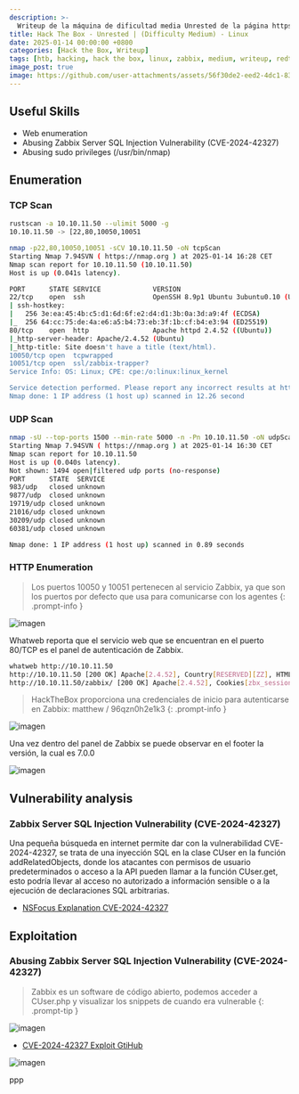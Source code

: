 ```yaml
---
description: >-
  Writeup de la máquina de dificultad media Unrested de la página https://hackthebox.eu
title: Hack The Box - Unrested | (Difficulty Medium) - Linux
date: 2025-01-14 00:00:00 +0800
categories: [Hack the Box, Writeup]
tags: [htb, hacking, hack the box, linux, zabbix, medium, writeup, redteam, pentesting]
image_post: true
image: https://github.com/user-attachments/assets/56f30de2-eed2-4dc1-83a9-68b49acab64a
---
```


## Useful Skills

* Web enumeration
* Abusing Zabbix Server SQL Injection Vulnerability (CVE-2024-42327)
* Abusing sudo privileges (/usr/bin/nmap)
  
## Enumeration

### TCP Scan

 ```bash
rustscan -a 10.10.11.50 --ulimit 5000 -g
10.10.11.50 -> [22,80,10050,10051
```

```bash
nmap -p22,80,10050,10051 -sCV 10.10.11.50 -oN tcpScan
Starting Nmap 7.94SVN ( https://nmap.org ) at 2025-01-14 16:28 CET
Nmap scan report for 10.10.11.50 (10.10.11.50)
Host is up (0.041s latency).

PORT      STATE SERVICE             VERSION
22/tcp    open  ssh                 OpenSSH 8.9p1 Ubuntu 3ubuntu0.10 (Ubuntu Linux; protocol 2.0)
| ssh-hostkey: 
|   256 3e:ea:45:4b:c5:d1:6d:6f:e2:d4:d1:3b:0a:3d:a9:4f (ECDSA)
|_  256 64:cc:75:de:4a:e6:a5:b4:73:eb:3f:1b:cf:b4:e3:94 (ED25519)
80/tcp    open  http                Apache httpd 2.4.52 ((Ubuntu))
|_http-server-header: Apache/2.4.52 (Ubuntu)
|_http-title: Site doesn't have a title (text/html).
10050/tcp open  tcpwrapped
10051/tcp open  ssl/zabbix-trapper?
Service Info: OS: Linux; CPE: cpe:/o:linux:linux_kernel

Service detection performed. Please report any incorrect results at https://nmap.org/submit/ .
Nmap done: 1 IP address (1 host up) scanned in 12.26 second
```

### UDP Scan

 ```bash
nmap -sU --top-ports 1500 --min-rate 5000 -n -Pn 10.10.11.50 -oN udpScan
Starting Nmap 7.94SVN ( https://nmap.org ) at 2025-01-14 16:30 CET
Nmap scan report for 10.10.11.50
Host is up (0.040s latency).
Not shown: 1494 open|filtered udp ports (no-response)
PORT      STATE  SERVICE
983/udp   closed unknown
9877/udp  closed unknown
19719/udp closed unknown
21016/udp closed unknown
30209/udp closed unknown
60381/udp closed unknown

Nmap done: 1 IP address (1 host up) scanned in 0.89 seconds
```

### HTTP Enumeration

> Los puertos 10050 y 10051 pertenecen al servicio Zabbix, ya que son los puertos por defecto que usa para comunicarse con los agentes
{: .prompt-info }

![imagen](https://github.com/user-attachments/assets/5ba0341c-ee15-4841-a505-9007f82ee938)

Whatweb reporta que el servicio web que se encuentran en el puerto 80/TCP es el panel de autenticación de Zabbix.

```bash
whatweb http://10.10.11.50
http://10.10.11.50 [200 OK] Apache[2.4.52], Country[RESERVED][ZZ], HTML5, HTTPServer[Ubuntu Linux][Apache/2.4.52 (Ubuntu)], IP[10.10.11.50], Meta-Refresh-Redirect[/zabbix/]
http://10.10.11.50/zabbix/ [200 OK] Apache[2.4.52], Cookies[zbx_session], Country[RESERVED][ZZ], HTML5, HTTPServer[Ubuntu Linux][Apache/2.4.52 (Ubuntu)], HttpOnly[zbx_session], IP[10.10.11.50], Meta-Author[Zabbix SIA], PasswordField[password], Script, Title[Unrested: Zabbix], UncommonHeaders[x-content-type-options], X-Frame-Options[SAMEORIGIN], X-UA-Compatible[IE=Edge], X-XSS-Protection[1; mode=blo
```

> HackTheBox proporciona una credenciales de inicio para autenticarse en Zabbix: matthew / 96qzn0h2e1k3
{: .prompt-info }

![imagen](https://github.com/user-attachments/assets/f0b55de6-fa0e-48fe-bc87-8992226f447b)

Una vez dentro del panel de Zabbix se puede observar en el footer la versión, la cual es 7.0.0

![imagen](https://github.com/user-attachments/assets/4a9db3cd-82ca-40e2-9e2d-a7a8b0213821)

## Vulnerability analysis

### Zabbix Server SQL Injection Vulnerability (CVE-2024-42327)

Una pequeña búsqueda en internet permite dar con la vulnerabilidad CVE-2024-42327, se trata de una inyección SQL en la clase CUser en la función addRelatedObjects, donde los atacantes con permisos de usuario predeterminados o acceso a la API pueden llamar a la función CUser.get, esto podría llevar al acceso no autorizado a información sensible o a la ejecución de declaraciones SQL arbitrarias.

* [NSFocus Explanation CVE-2024-42327](https://nsfocusglobal.com/zabbix-server-sql-injection-vulnerability-cve-2024-42327/)

## Exploitation

### Abusing Zabbix Server SQL Injection Vulnerability (CVE-2024-42327)

> Zabbix es un software de código abierto, podemos acceder a CUser.php y visualizar los snippets de cuando era vulnerable
{: .prompt-tip }

![imagen](https://github.com/user-attachments/assets/9b6ab83e-f1d9-4c47-88ec-e3ffed5ecb94)

* [CVE-2024-42327 Exploit GtiHub](https://github.com/aramosf/cve-2024-42327)

![imagen](https://github.com/user-attachments/assets/82037303-760e-4fca-b30c-a333d7679de8)
 
 ppp
